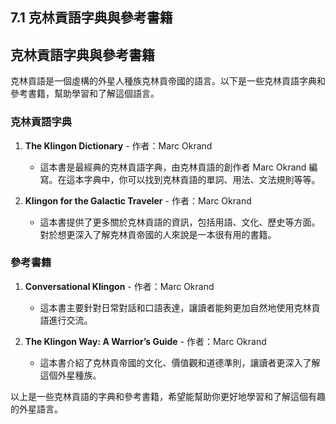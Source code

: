 ## 7.1 克林貢語字典與參考書籍

## 克林貢語字典與參考書籍

克林貢語是一個虛構的外星人種族克林貢帝國的語言。以下是一些克林貢語字典和參考書籍，幫助學習和了解這個語言。

### 克林貢語字典

1. **The Klingon Dictionary** - 作者：Marc Okrand
   - 這本書是最經典的克林貢語字典，由克林貢語的創作者 Marc Okrand 編寫。在這本字典中，你可以找到克林貢語的單詞、用法、文法規則等等。

2. **Klingon for the Galactic Traveler** - 作者：Marc Okrand
   - 這本書提供了更多關於克林貢語的資訊，包括用語、文化、歷史等方面。對於想更深入了解克林貢帝國的人來說是一本很有用的書籍。

### 參考書籍

1. **Conversational Klingon** - 作者：Marc Okrand
   - 這本書主要針對日常對話和口語表達，讓讀者能夠更加自然地使用克林貢語進行交流。

2. **The Klingon Way: A Warrior’s Guide** - 作者：Marc Okrand
   - 這本書介紹了克林貢帝國的文化、價值觀和道德準則，讓讀者更深入了解這個外星種族。

以上是一些克林貢語的字典和參考書籍，希望能幫助你更好地學習和了解這個有趣的外星語言。